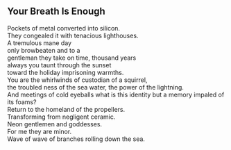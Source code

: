 Your Breath Is Enough
---------------------
Pockets of metal converted into silicon.  
They congealed it with tenacious lighthouses.  
A tremulous mane day  
only browbeaten and to a  
gentleman they take on time, thousand years  
always you taunt through the sunset  
toward the holiday imprisoning warmths.  
You are the whirlwinds of custodian of a squirrel,  
the troubled ness of the sea water, the power of the lightning.  
And meetings of cold eyeballs what is this identity but a memory impaled of its foams?  
Return to the homeland of the propellers.  
Transforming from negligent ceramic.  
Neon gentlemen and goddesses.  
For me they are minor.  
Wave of wave of branches rolling down the sea.  
